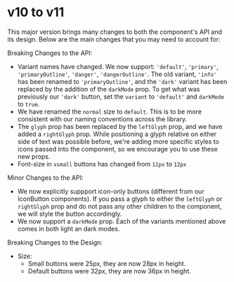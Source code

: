 # v10 to v11

This major version brings many changes to both the component's API and its design. Below are the main changes that you may need to account for:

Breaking Changes to the API:

- Variant names have changed. We now support: `'default'`, `'primary'`, `'primaryOutline'`, `'danger'`, `'dangerOutline'`. The old variant, `'info'` has been renamed to `'primaryOutline'`, and the `'dark'` variant has been replaced by the addition of the `darkMode` prop. To get what was previously our `'dark'` button, set the `variant` to `'default'` and `darkMode` to `true`.
- We have renamed the `normal` size to `default`. This is to be more consistent with our naming conventions across the library.
- The `glyph` prop has been replaced by the `leftGlyph` prop, and we have added a `rightGlyph` prop. While positioning a glyph relative on either side of text was possible before, we're adding more specific styles to icons passed into the component, so we encourage you to use these new props.
- Font-size in `xsmall` buttons has changed from `11px` to `12px`

Minor Changes to the API:

- We now explicitly suppport icon-only buttons (different from our IconButton components). If you pass a glyph to either the `leftGlyph` or `rightGlyph` prop and do not pass any other children to the component, we will style the button accordingly.
- We now support a `darkMode` prop. Each of the variants mentioned above comes in both light an dark modes.

Breaking Changes to the Design:

- Size:
  - Small buttons were 25px, they are now 28px in height.
  - Default buttons were 32px, they are now 36px in height.
